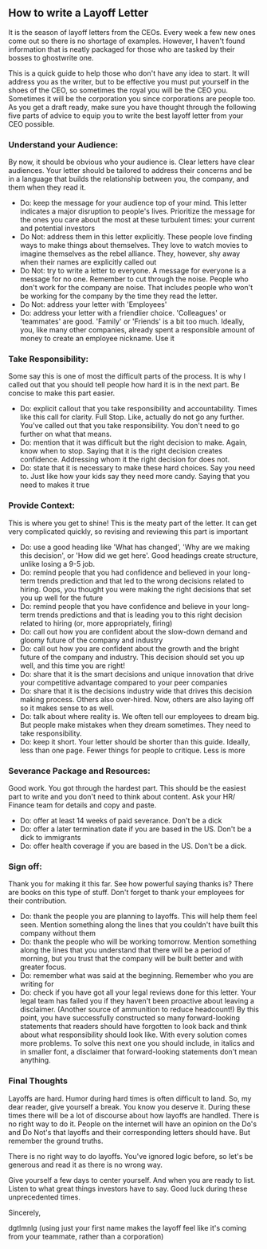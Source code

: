 ## How to write a Layoff Letter

It is the season of layoff letters from the CEOs. Every week a few new ones come out so there is no shortage of examples. However, I haven't found information that is neatly packaged for those who are tasked by their bosses to ghostwrite one. 

This is a quick guide to help those who don't have any idea to start. It will address you as the writer, but to be effective you must put yourself in the shoes of the CEO, so sometimes the royal you will be the CEO you. Sometimes it will be the corporation you since corporations are people too. 
As you get a draft ready, make sure you have thought through the following five parts of advice to equip you to write the best layoff letter from your CEO possible.

### Understand your Audience:

By now, it should be obvious who your audience is. Clear letters have clear audiences. Your letter should be tailored to address their concerns and be in a language that builds the relationship between you, the company, and them when they read it.

*	Do: keep the message for your audience top of your mind. This letter indicates a major disruption to people's lives. Prioritize the message for the ones you care about the most at these turbulent times: your current and potential investors
*	Do Not: address them in this letter explicitly. These people love finding ways to make things about themselves. They love to watch movies to imagine themselves as the rebel alliance. They, however, shy away when their names are explicitly called out
*	Do Not: try to write a letter to everyone. A message for everyone is a message for no one. Remember to cut through the noise. People who don't work for the company are noise. That includes people who won't be working for the company by the time they read the letter.
*	Do Not: address your letter with 'Employees'
*	Do: address your letter with a friendlier choice. 'Colleagues' or 'teammates' are good. 'Family' or 'Friends' is a bit too much. Ideally, you, like many other companies, already spent a responsible amount of money to create an employee nickname. Use it

### Take Responsibility:

Some say this is one of most the difficult parts of the process. It is why I called out that you should tell people how hard it is in the next part. Be concise to make this part easier.

*	Do: explicit callout that you take responsibility and accountability. Times like this call for clarity. Full Stop. Like, actually do not go any further. You've called out that you take responsibility. You don't need to go further on what that means.
*	Do: mention that it was difficult but the right decision to make. Again, know when to stop. Saying that it is the right decision creates confidence. Addressing whom it the right decision for does not.
*	Do: state that it is necessary to make these hard choices. Say you need to. Just like how your kids say they need more candy. Saying that you need to makes it true

### Provide Context:

This is where you get to shine! This is the meaty part of the letter. It can get very complicated quickly, so revising and reviewing this part is important

*	Do: use a good heading like 'What has changed', 'Why are we making this decision', or 'How did we get here'. Good headings create structure, unlike losing a 9-5 job.
*	Do: remind people that you had confidence and believed in your long-term trends prediction and that led to the wrong decisions related to hiring. Oops, you thought you were making the right decisions that set you up well for the future
*	Do: remind people that you have confidence and believe in your long-term trends predictions and that is leading you to this right decision related to hiring (or, more appropriately, firing)
*	Do: call out how you are confident about the slow-down demand and gloomy future of the company and industry
*	Do: call out how you are confident about the growth and the bright future of the company and industry. This decision should set you up well, and this time you are right!
*	Do: share that it is the smart decisions and unique innovation that drive your competitive advantage compared to your peer companies
*	Do: share that it is the decisions industry wide that drives this decision making process. Others also over-hired. Now, others are also laying off so it makes sense to as well.
* Do: talk about where reality is. We often tell our employees to dream big. But people make mistakes when they dream sometimes. They need to take responsibility.
*	Do: keep it short. Your letter should be shorter than this guide. Ideally, less than one page. Fewer things for people to critique. Less is more

### Severance Package and Resources:

Good work. You got through the hardest part. This should be the easiest part to write and you don't need to think about content. Ask your HR/ Finance team for details and copy and paste.

*	Do: offer at least 14 weeks of paid severance. Don't be a dick
*	Do: offer a later termination date if you are based in the US. Don't be a dick to immigrants
*	Do: offer health coverage if you are based in the US. Don't be a dick.

### Sign off:

Thank you for making it this far. See how powerful saying thanks is? There are books on this type of stuff. Don't forget to thank your employees for their contribution.

* Do: thank the people you are planning to layoffs. This will help them feel seen. Mention something along the lines that you couldn't have built this company without them
* Do: thank the people who will be working tomorrow. Mention something along the lines that you understand that there will be a period of morning, but you trust that the company will be built better and with greater focus.
*	Do: remember what was said at the beginning. Remember who you are writing for
*	Do: check if you have got all your legal reviews done for this letter. Your legal team has failed you if they haven't been proactive about leaving a disclaimer. (Another source of ammunition to reduce headcount!) By this point, you have successfully constructed so many forward-looking statements that readers should have forgotten to look back and think about what responsibility should look like. With every solution comes more problems. To solve this next one you should include, in italics and in smaller font, a disclaimer that forward-looking statements don't mean anything. 


### Final Thoughts

Layoffs are hard. Humor during hard times is often difficult to land. So, my dear reader, give yourself a break. You know you deserve it. During these times there will be a lot of discourse about how layoffs are handled. There is no right way to do it. People on the internet will have an opinion on the Do's and Do Not's that layoffs and their corresponding letters should have. But remember the ground truths.

There is no right way to do layoffs. You've ignored logic before, so let's be generous and read it as there is no wrong way.

Give yourself a few days to center yourself. And when you are ready to list. Listen to what great things investors have to say. Good luck during these unprecedented times.

Sincerely, 

dgtlmnlg (using just your first name makes the layoff feel like it's coming from your teammate, rather than a corporation)


